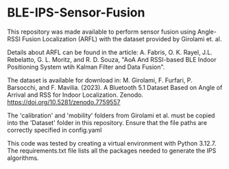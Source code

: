 # BLE-IPS-Sensor-Fusion

This repository was made available to perform sensor fusion using Angle-RSSI Fusion Localization (ARFL) with the dataset provided by Girolami et. al.

Details about ARFL can be found in the article:
A. Fabris, O. K. Rayel, J.L. Rebelatto, G. L. Moritz, and R. D. Souza, "AoA And RSSI-based BLE Indoor Positioning System wtih Kalman Filter and Data Fusion".

The dataset is available for download in:
M. Girolami, F. Furfari, P. Barsocchi, and F. Mavilia. (2023). A Bluetooth 5.1 Dataset Based on Angle of Arrival and RSS for Indoor Localization. Zenodo. https://doi.org/10.5281/zenodo.7759557

The 'calibration' and 'mobility' folders from Girolami et al. must be copied into the 'Dataset' folder in this repository. Ensure that the file paths are correctly specified in config.yaml

This code was tested by creating a virtual environment with Python 3.12.7. The requirements.txt file lists all the packages needed to generate the IPS algorithms.